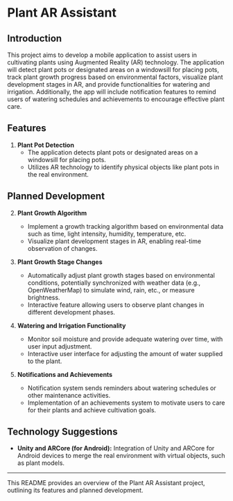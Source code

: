 # Plant AR Assistant

## Introduction

This project aims to develop a mobile application to assist users in cultivating plants using Augmented Reality (AR) technology. The application will detect plant pots or designated areas on a windowsill for placing pots, track plant growth progress based on environmental factors, visualize plant development stages in AR, and provide functionalities for watering and irrigation. Additionally, the app will include notification features to remind users of watering schedules and achievements to encourage effective plant care.

## Features

1. **Plant Pot Detection**
    - The application detects plant pots or designated areas on a windowsill for placing pots.
    - Utilizes AR technology to identify physical objects like plant pots in the real environment.

## Planned Development

2. **Plant Growth Algorithm**
    - Implement a growth tracking algorithm based on environmental data such as time, light intensity, humidity, temperature, etc.
    - Visualize plant development stages in AR, enabling real-time observation of changes.

3. **Plant Growth Stage Changes**
    - Automatically adjust plant growth stages based on environmental conditions, potentially synchronized with weather data (e.g., OpenWeatherMap) to simulate wind, rain, etc., or measure brightness.
    - Interactive feature allowing users to observe plant changes in different development phases.

4. **Watering and Irrigation Functionality**
    - Monitor soil moisture and provide adequate watering over time, with user input adjustment.
    - Interactive user interface for adjusting the amount of water supplied to the plant.

5. **Notifications and Achievements**
    - Notification system sends reminders about watering schedules or other maintenance activities.
    - Implementation of an achievements system to motivate users to care for their plants and achieve cultivation goals.

## Technology Suggestions

- **Unity and ARCore (for Android):** Integration of Unity and ARCore for Android devices to merge the real environment with virtual objects, such as plant models.

---

This README provides an overview of the Plant AR Assistant project, outlining its features and planned development.
